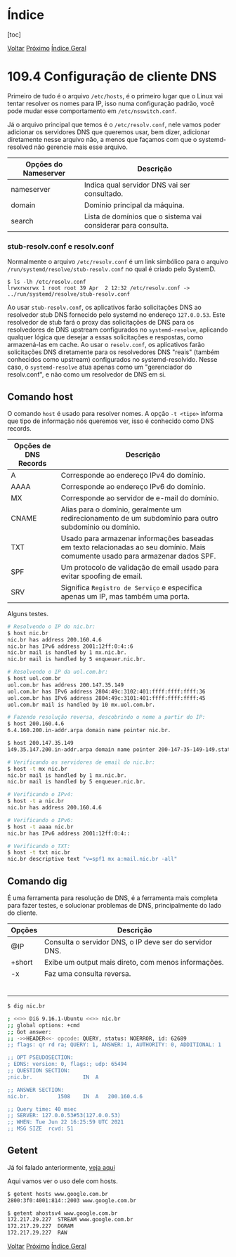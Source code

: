 

# Índice

[toc]

[Voltar](../109.3/1093.html)
[Próximo](../110.1/1101.html) 
[Índice Geral](../main.html)



# 109.4 Configuração de cliente DNS

Primeiro de tudo é o arquivo `/etc/hosts`, é o primeiro lugar que o Linux vai tentar resolver os nomes para IP, isso numa configuração padrão, você pode mudar esse comportamento em `/etc/nsswitch.conf`.

Já o arquivo principal que temos é o `/etc/resolv.conf`, nele vamos poder adicionar os servidores DNS que queremos usar, bem dizer, adicionar diretamente nesse arquivo não, a menos que façamos com que o systemd-resolved não gerencie mais esse arquivo.

| Opções do Nameserver | Descrição                                                    |
| -------------------- | ------------------------------------------------------------ |
| nameserver           | Indica qual servidor DNS vai ser consultado.                 |
| domain               | Dominio principal da máquina.                                |
| search               | Lista de domínios que o sistema vai considerar para consulta. |



### stub-resolv.conf e resolv.conf

Normalmente o arquivo `/etc/resolv.conf` é um link simbólico para o arquivo `/run/systemd/resolve/stub-resolv.conf` no qual é criado pelo SystemD.

```
$ ls -lh /etc/resolv.conf 
lrwxrwxrwx 1 root root 39 Apr  2 12:32 /etc/resolv.conf -> ../run/systemd/resolve/stub-resolv.conf
```

Ao usar `stub-resolv.conf`, os aplicativos farão solicitações DNS ao resolvedor stub DNS fornecido pelo systemd no endereço `127.0.0.53`. Este resolvedor de stub fará o proxy das solicitações de DNS para os resolvedores de DNS upstream configurados no `systemd-resolve`, aplicando qualquer lógica que desejar a essas solicitações e respostas, como armazená-las em cache. 
Ao usar o `resolv.conf`, os aplicativos farão solicitações DNS diretamente para os resolvedores DNS "reais" (também conhecidos como upstream) configurados no systemd-resolvido. Nesse caso, o `systemd-resolve` atua apenas como um "gerenciador do resolv.conf", e não como um resolvedor de DNS em si.



## Comando host

O comando `host` é usado para resolver nomes. A opção `-t <tipo>` informa que tipo de informação nós queremos ver, isso é conhecido como DNS records.



| Opções de DNS Records | Descrição                                                    |
| --------------------- | ------------------------------------------------------------ |
| A                     | Corresponde ao endereço IPv4 do domínio.                     |
| AAAA                  | Corresponde ao endereço IPv6 do domínio.                     |
| MX                    | Corresponde ao servidor de e-mail do domínio.                |
| CNAME                 | Alias para o domínio, geralmente um redirecionamento de um subdomínio para outro subdominio ou domínio. |
| TXT                   | Usado para armazenar informações baseadas em texto relacionadas ao seu domínio. Mais comumente usado para armazenar dados SPF. |
| SPF                   | Um protocolo de validação de email usado para evitar spoofing de email. |
| SRV                   | Significa `Registro de Serviço` e especifica apenas um IP, mas também uma porta. |

Alguns testes.

```bash
# Resolvendo o IP do nic.br:
$ host nic.br
nic.br has address 200.160.4.6
nic.br has IPv6 address 2001:12ff:0:4::6
nic.br mail is handled by 1 mx.nic.br.
nic.br mail is handled by 5 enqueuer.nic.br.

# Resolvendo o IP da uol.com.br:
$ host uol.com.br
uol.com.br has address 200.147.35.149
uol.com.br has IPv6 address 2804:49c:3102:401:ffff:ffff:ffff:36
uol.com.br has IPv6 address 2804:49c:3101:401:ffff:ffff:ffff:45
uol.com.br mail is handled by 10 mx.uol.com.br.

# Fazendo resolução reversa, descobrindo o nome a partir do IP:
$ host 200.160.4.6
6.4.160.200.in-addr.arpa domain name pointer nic.br.

$ host 200.147.35.149
149.35.147.200.in-addr.arpa domain name pointer 200-147-35-149-149.static.uol.com.br.

# Verificando os servidores de email do nic.br:
$ host -t mx nic.br
nic.br mail is handled by 1 mx.nic.br.
nic.br mail is handled by 5 enqueuer.nic.br.

# Verificando o IPv4:
$ host -t a nic.br
nic.br has address 200.160.4.6

# Verificando o IPv6:
$ host -t aaaa nic.br
nic.br has IPv6 address 2001:12ff:0:4::

# Verificando o TXT:
$ host -t txt nic.br
nic.br descriptive text "v=spf1 mx a:mail.nic.br -all"
```



## Comando dig

É uma ferramenta para resolução de DNS, é a ferramenta mais completa para fazer testes, e solucionar problemas de DNS, principalmente do lado do cliente.

| Opções | Descrição                                               |
| ------ | ------------------------------------------------------- |
| @IP    | Consulta o servidor DNS, o IP deve ser do servidor DNS. |
| +short | Exibe um output mais direto, com menos informações.     |
| -x     | Faz uma consulta reversa.                               |
|        |                                                         |
|        |                                                         |
|        |                                                         |
|        |                                                         |
|        |                                                         |
|        |                                                         |

```bash
$ dig nic.br

; <<>> DiG 9.16.1-Ubuntu <<>> nic.br
;; global options: +cmd
;; Got answer:
;; ->>HEADER<<- opcode: QUERY, status: NOERROR, id: 62689
;; flags: qr rd ra; QUERY: 1, ANSWER: 1, AUTHORITY: 0, ADDITIONAL: 1

;; OPT PSEUDOSECTION:
; EDNS: version: 0, flags:; udp: 65494
;; QUESTION SECTION:
;nic.br.				IN	A

;; ANSWER SECTION:
nic.br.			1508	IN	A	200.160.4.6

;; Query time: 40 msec
;; SERVER: 127.0.0.53#53(127.0.0.53)
;; WHEN: Tue Jun 22 16:25:59 UTC 2021
;; MSG SIZE  rcvd: 51

```



## Getent

Já foi falado anteriormente, [veja aqui](../107.1/1071.html#getent)

Aqui vamos ver o uso dele com hosts.

```bash
$ getent hosts www.google.com.br
2800:3f0:4001:814::2003 www.google.com.br

$ getent ahostsv4 www.google.com.br
172.217.29.227  STREAM www.google.com.br
172.217.29.227  DGRAM  
172.217.29.227  RAW
```



[Voltar](../109.3/1093.html)
[Próximo](../110.1/1101.html) 
[Índice Geral](../main.html)